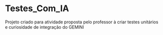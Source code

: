 # Testes_Com_IA
Projeto criado para atividade proposta pelo professor à criar testes unitários e curiosidade de integração do GEMINI 
